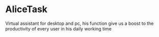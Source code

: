 # AliceTask
Virtual assistant for desktop and pc, his function give us a boost to the productivity of every user in his daily working time
